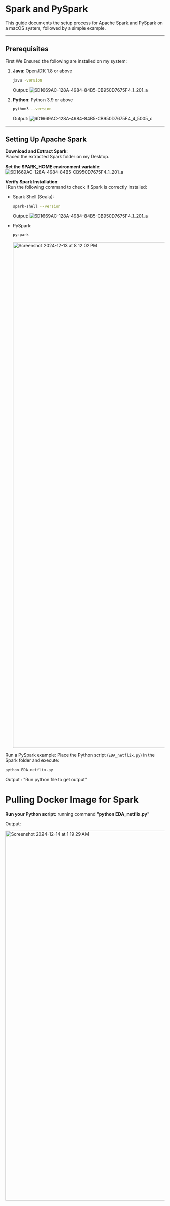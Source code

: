 # Spark and PySpark

This guide documents the setup process for Apache Spark and PySpark on a macOS system, followed by a simple example.

---

## Prerequisites

First We Ensured the following are installed on my system:
1. **Java**: OpenJDK 1.8 or above
   ```bash
   java -version
   ```
   Output:
   ![6D1669AC-128A-4984-84B5-CB950D7675F4_1_201_a](https://github.com/user-attachments/assets/d3dc1c72-edff-40ba-a987-9d004cacfe8a)


2. **Python**: Python 3.9 or above
   ```bash
   python3 --version
   ```
   Output:
   ![6D1669AC-128A-4984-84B5-CB950D7675F4_4_5005_c](https://github.com/user-attachments/assets/f29f2c76-ddf6-4b2a-ae00-8d9a1b8f6bc9)


---

## Setting Up Apache Spark

   **Download and Extract Spark**:  
   Placed the extracted Spark folder on my Desktop.

   **Set the SPARK_HOME environment variable**:  
      ![6D1669AC-128A-4984-84B5-CB950D7675F4_1_201_a](https://github.com/user-attachments/assets/ae263964-2b99-4ec2-8c3a-362d98fbe3c6)

   **Verify Spark Installation**:  
   I Run the following command to check if Spark is correctly installed:
   - Spark Shell (Scala):
     ```bash
     spark-shell --version
     ```
     Output:
      ![6D1669AC-128A-4984-84B5-CB950D7675F4_1_201_a](https://github.com/user-attachments/assets/d88daf35-2165-45a4-8cdc-d7b47a675599)

     
   - PySpark:
     ```bash
     pyspark
     ```
     <img width="1599" alt="Screenshot 2024-12-13 at 8 12 02 PM" src="https://github.com/user-attachments/assets/272b9391-23a8-44d0-b9f7-5f3f4b0d4f4c" />

   Run a PySpark example:
   Place the Python script (`EDA_netflix.py`) in the Spark folder and execute:
   ```bash
   python EDA_netflix.py
   ```
   Output : "Run python file to get output"


# Pulling Docker Image for Spark

   **Run your Python script:**
   running command **"python EDA_netflix.py"**

   Output:

   <img width="1169" alt="Screenshot 2024-12-14 at 1 19 29 AM" src="https://github.com/user-attachments/assets/396664ab-b46c-4104-9217-3ea32e553b5d" />




